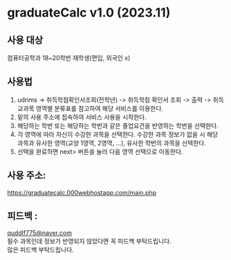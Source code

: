 # graduateCalc v1.0 (2023.11)
## 사용 대상
컴퓨터공학과 18~20학번 재학생(편입, 외국인 x)

## 사용법
1. udrims -> 취득학점확인서조회(전학년) -> 취득학점 확인서 조회 -> 출력 ->
   취득교과목 영역별 분류표를 참고하여 해당 서비스를 이용한다.
2. 밑의 사용 주소에 접속하여 서비스 사용을 시작한다.
3. 해당하는 학번 또는 해당하는 학번과 같은 졸업요건을 반영하는 학번을 선택한다.
4. 각 영역에 따라 자신이 수강한 과목을 선택한다.
   수강한 과목 정보가 없을 시 해당 과목과 유사한 영역(교양 1영역, 2영역, ...), 유사한 학번의 과목을 선택한다. 
6. 선택을 완료하면 next> 버튼을 눌러 다음 영역 선택으로 이동한다.

## 사용 주소:
https://graduatecalc.000webhostapp.com/main.php

## 피드백 :
quddlf775@naver.com
<br>
필수 과목인데 정보가 반영되지 않았다면 꼭 피드백 부탁드립니다.
<br>
많은 피드백 부탁드립니다.

